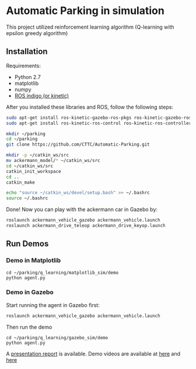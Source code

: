 # Automatic Parking in simulation

This project utilized reinforcement learning algorithm (Q-learning with epsilon greedy algorithm)

## Installation
Requirements:

* Python 2.7
* matplotlib
* numpy
* [ROS indigo (or kinetic)](http://www.ros.org/install/)

After you installed these libraries and ROS, follow the following steps:

```bash
sudo apt-get install ros-kinetic-gazebo-ros-pkgs ros-kinetic-gazebo-ros-control
sudo apt-get install ros-kinetic-ros-control ros-kinetic-ros-controllers ros-kinetic-controller-manager

mkdir ~/parking
cd ~/parking
git clone https://github.com/CTTC/Automatic-Parking.git

mkdir -p ~/catkin_ws/src
mv ackermann_model/* ~/catkin_ws/src
cd ~/catkin_ws/src
catkin_init_workspace
cd ..
catkin_make

echo "source ~/catkin_ws/devel/setup.bash" >> ~/.bashrc
source ~/.bashrc
```

Done! Now you can play with the ackermann car in Gazebo by:
```bash
roslaunch ackermann_vehicle_gazebo ackermann_vehicle.launch
roslaunch ackermann_drive_teleop ackermann_drive_keyop.launch
```


## Run Demos

### Demo in Matplotlib
```
cd ~/parking/q_learning/matplotlib_sim/demo
python agent.py
```

### Demo in Gazebo
Start running the agent in Gazebo first:
```bash
roslaunch ackermann_vehicle_gazebo ackermann_vehicle.launch
```
Then run the demo
```
cd ~/parking/q_learning/gazebo_sim/demo
python agent.py
```

A [presentation report](https://github.com/CTTC/Automatic-Parking/blob/master/report/automatic_parking_report.pdf) is available.
Demo videos are available at [here](http://www.youtube.com/watch?v=7TTNzaAgquk) and [here](http://www.youtube.com/watch?v=drZen5vugfw)
